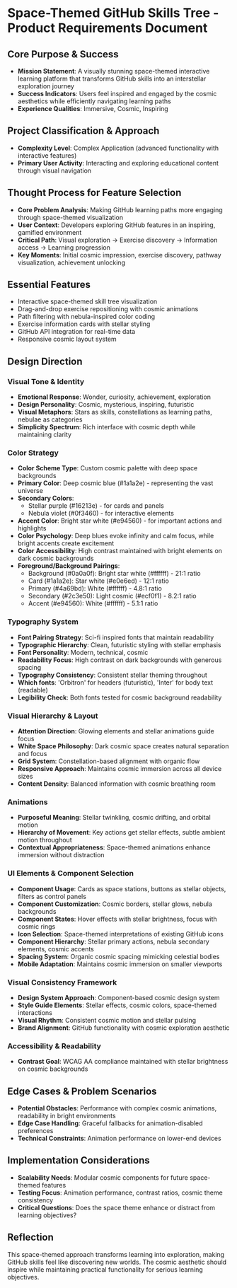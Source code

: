 # Space-Themed GitHub Skills Tree - Product Requirements Document

## Core Purpose & Success
- **Mission Statement**: A visually stunning space-themed interactive learning platform that transforms GitHub skills into an interstellar exploration journey
- **Success Indicators**: Users feel inspired and engaged by the cosmic aesthetics while efficiently navigating learning paths
- **Experience Qualities**: Immersive, Cosmic, Inspiring

## Project Classification & Approach
- **Complexity Level**: Complex Application (advanced functionality with interactive features)
- **Primary User Activity**: Interacting and exploring educational content through visual navigation

## Thought Process for Feature Selection
- **Core Problem Analysis**: Making GitHub learning paths more engaging through space-themed visualization
- **User Context**: Developers exploring GitHub features in an inspiring, gamified environment
- **Critical Path**: Visual exploration → Exercise discovery → Information access → Learning progression
- **Key Moments**: Initial cosmic impression, exercise discovery, pathway visualization, achievement unlocking

## Essential Features
- Interactive space-themed skill tree visualization
- Drag-and-drop exercise repositioning with cosmic animations
- Path filtering with nebula-inspired color coding
- Exercise information cards with stellar styling
- GitHub API integration for real-time data
- Responsive cosmic layout system

## Design Direction

### Visual Tone & Identity
- **Emotional Response**: Wonder, curiosity, achievement, exploration
- **Design Personality**: Cosmic, mysterious, inspiring, futuristic
- **Visual Metaphors**: Stars as skills, constellations as learning paths, nebulae as categories
- **Simplicity Spectrum**: Rich interface with cosmic depth while maintaining clarity

### Color Strategy
- **Color Scheme Type**: Custom cosmic palette with deep space backgrounds
- **Primary Color**: Deep cosmic blue (#1a1a2e) - representing the vast universe
- **Secondary Colors**: 
  - Stellar purple (#16213e) - for cards and panels
  - Nebula violet (#0f3460) - for interactive elements
- **Accent Color**: Bright star white (#e94560) - for important actions and highlights
- **Color Psychology**: Deep blues evoke infinity and calm focus, while bright accents create excitement
- **Color Accessibility**: High contrast maintained with bright elements on dark cosmic backgrounds
- **Foreground/Background Pairings**:
  - Background (#0a0a0f): Bright star white (#ffffff) - 21:1 ratio
  - Card (#1a1a2e): Star white (#e0e6ed) - 12:1 ratio  
  - Primary (#4a69bd): White (#ffffff) - 4.8:1 ratio
  - Secondary (#2c3e50): Light cosmic (#ecf0f1) - 8.2:1 ratio
  - Accent (#e94560): White (#ffffff) - 5.1:1 ratio

### Typography System
- **Font Pairing Strategy**: Sci-fi inspired fonts that maintain readability
- **Typographic Hierarchy**: Clean, futuristic styling with stellar emphasis
- **Font Personality**: Modern, technical, cosmic
- **Readability Focus**: High contrast on dark backgrounds with generous spacing
- **Typography Consistency**: Consistent stellar theming throughout
- **Which fonts**: 'Orbitron' for headers (futuristic), 'Inter' for body text (readable)
- **Legibility Check**: Both fonts tested for cosmic background readability

### Visual Hierarchy & Layout
- **Attention Direction**: Glowing elements and stellar animations guide focus
- **White Space Philosophy**: Dark cosmic space creates natural separation and focus
- **Grid System**: Constellation-based alignment with organic flow
- **Responsive Approach**: Maintains cosmic immersion across all device sizes
- **Content Density**: Balanced information with cosmic breathing room

### Animations
- **Purposeful Meaning**: Stellar twinkling, cosmic drifting, and orbital motion
- **Hierarchy of Movement**: Key actions get stellar effects, subtle ambient motion throughout
- **Contextual Appropriateness**: Space-themed animations enhance immersion without distraction

### UI Elements & Component Selection
- **Component Usage**: Cards as space stations, buttons as stellar objects, filters as control panels
- **Component Customization**: Cosmic borders, stellar glows, nebula backgrounds
- **Component States**: Hover effects with stellar brightness, focus with cosmic rings
- **Icon Selection**: Space-themed interpretations of existing GitHub icons
- **Component Hierarchy**: Stellar primary actions, nebula secondary elements, cosmic accents
- **Spacing System**: Organic cosmic spacing mimicking celestial bodies
- **Mobile Adaptation**: Maintains cosmic immersion on smaller viewports

### Visual Consistency Framework
- **Design System Approach**: Component-based cosmic design system
- **Style Guide Elements**: Stellar effects, cosmic colors, space-themed interactions
- **Visual Rhythm**: Consistent cosmic motion and stellar pulsing
- **Brand Alignment**: GitHub functionality with cosmic exploration aesthetic

### Accessibility & Readability
- **Contrast Goal**: WCAG AA compliance maintained with stellar brightness on cosmic backgrounds

## Edge Cases & Problem Scenarios
- **Potential Obstacles**: Performance with complex cosmic animations, readability in bright environments
- **Edge Case Handling**: Graceful fallbacks for animation-disabled preferences
- **Technical Constraints**: Animation performance on lower-end devices

## Implementation Considerations
- **Scalability Needs**: Modular cosmic components for future space-themed features
- **Testing Focus**: Animation performance, contrast ratios, cosmic theme consistency
- **Critical Questions**: Does the space theme enhance or distract from learning objectives?

## Reflection
This space-themed approach transforms learning into exploration, making GitHub skills feel like discovering new worlds. The cosmic aesthetic should inspire while maintaining practical functionality for serious learning objectives.